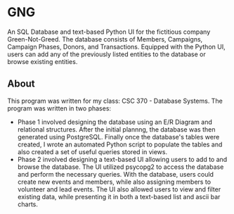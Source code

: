 # GNG
An SQL Database and text-based Python UI for the fictitious company Green-Not-Greed. The database consists of Members, Campaigns, Campaign Phases, Donors, and Transactions. Equipped with the Python UI, users can add any of the previously listed entities to the database or browse existing entities.

## About
This program was written for my class: CSC 370 - Database Systems. The program was written in two phases:
 - Phase 1 involved designing the database using an E/R Diagram and relational structures. After the initial plannng, the database was then generated using PostgreSQL. Finally once the database's tables were created, I wrote an automated Python script to populate the tables and also created a set of useful queries stored in views.
 - Phase 2 involved designing a text-based UI allowing users to add to and browse the database. The UI utilized psycopg2 to access the database and perform the necessary queries. With the database, users could create new events and members, while also assigning members to volunteer and lead events. The UI also allowed users to view and filter existing data, while presenting it in both a text-based list and ascii bar charts.
